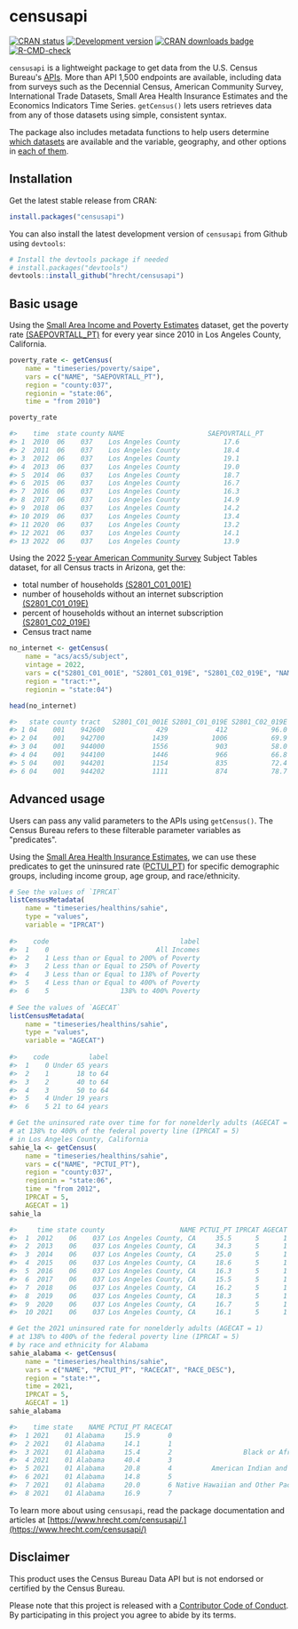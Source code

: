 # censusapi

<!-- badges: start -->
[![CRAN status](https://www.r-pkg.org/badges/version/censusapi)](https://CRAN.R-project.org/package=censusapi)
[![Development version](https://img.shields.io/github/r-package/v/hrecht/censusapi?label=Development%20version&color=yellow)](https://img.shields.io/github/r-package/v/hrecht/censusapi?label=Development%20version&color=yellow)
[![CRAN downloads badge](https://cranlogs.r-pkg.org:443/badges/grand-total/censusapi)](https://cranlogs.r-pkg.org:443/badges/grand-total/censusapi)
[![R-CMD-check](https://github.com/hrecht/censusapi/actions/workflows/R-CMD-check.yaml/badge.svg)](https://github.com/hrecht/censusapi/actions/workflows/R-CMD-check.yaml)
<!-- badges: end -->

`censusapi` is a lightweight package to get data from the U.S. Census Bureau's [APIs](https://www.census.gov/data/developers.html). More than API 1,500 endpoints are available, including data from surveys such as the Decennial Census, American Community Survey, International Trade Datasets, Small Area Health Insurance Estimates and the Economics Indicators Time Series. `getCensus()` lets users retrieves data from any of those datasets using simple, consistent syntax.

The package also includes metadata functions to help users determine [which datasets](https://www.hrecht.com/censusapi/reference/listCensusApis.html) are available and the variable, geography, and other options in [each of them](https://www.hrecht.com/censusapi/reference/listCensusMetadata.html).

## Installation
Get the latest stable release from CRAN: 
```R
install.packages("censusapi")
```

You can also install the latest development version of `censusapi` from Github using `devtools`:
```R
# Install the devtools package if needed
# install.packages("devtools")
devtools::install_github("hrecht/censusapi")
```

## Basic usage
Using the [Small Area Income and Poverty Estimates](https://www.census.gov/data/developers/data-sets/Poverty-Statistics.html) dataset, get the poverty rate [(SAEPOVRTALL_PT)](https://api.census.gov/data/timeseries/poverty/saipe/variables/SAEPOVRTALL_PT.html) for every year since 2010 in Los Angeles County, California.

```R
poverty_rate <- getCensus(
	name = "timeseries/poverty/saipe",
	vars = c("NAME", "SAEPOVRTALL_PT"),
	region = "county:037",
	regionin = "state:06",
	time = "from 2010")

poverty_rate

#>    time 	state county NAME 				      SAEPOVRTALL_PT
#> 1  2010  06    037 	 Los Angeles County           17.6
#> 2  2011  06    037    Los Angeles County           18.4
#> 3  2012  06    037    Los Angeles County           19.1
#> 4  2013  06    037    Los Angeles County           19.0
#> 5  2014  06    037    Los Angeles County           18.7
#> 6  2015  06    037    Los Angeles County           16.7
#> 7  2016  06    037    Los Angeles County           16.3
#> 8  2017  06    037    Los Angeles County           14.9
#> 9  2018  06    037    Los Angeles County           14.2
#> 10 2019  06    037    Los Angeles County           13.4
#> 11 2020  06    037    Los Angeles County           13.2
#> 12 2021  06    037    Los Angeles County           14.1
#> 13 2022  06    037    Los Angeles County           13.9

```

Using the 2022 [5-year American Community Survey](https://www.census.gov/data/developers/data-sets/acs-5year.html) Subject Tables dataset, for all Census tracts in Arizona, get the:

* total number of households [(S2801_C01_001E)](https://api.census.gov/data/2022/acs/acs5/subject/variables/S2801_C01_001E.html)
* number of households without an internet subscription [(S2801_C01_019E)](https://api.census.gov/data/2022/acs/acs5/subject/variables/S2801_C01_019E.html)
* percent of households without an internet subscription [(S2801_C02_019E)](https://api.census.gov/data/2022/acs/acs5/subject/variables/S2801_C02_019E.html)
* Census tract name

```R
no_internet <- getCensus(
	name = "acs/acs5/subject",
	vintage = 2022,
	vars = c("S2801_C01_001E", "S2801_C01_019E", "S2801_C02_019E", "NAME"),
	region = "tract:*",
	regionin = "state:04")

head(no_internet)

#> 	 state county tract   S2801_C01_001E S2801_C01_019E	S2801_C02_019E NAME 										 
#> 1 04    001 	  942600			 429            412		   	  96.0 Census Tract 9426; Apache County; Arizona    			
#> 2 04    001 	  942700			1439           1006			  69.9 Census Tract 9427; Apache County; Arizona    		   
#> 3 04    001 	  944000			1556            903			  58.0 Census Tract 9440; Apache County; Arizona    		   
#> 4 04    001 	  944100			1446            966			  66.8 Census Tract 9441; Apache County; Arizona    		   
#> 5 04    001 	  944201 			1154            835			  72.4 Census Tract 9442.01; Apache County; Arizona 		   
#> 6 04    001 	  944202			1111            874			  78.7 Census Tract 9442.02; Apache County; Arizona 		   

```

## Advanced usage
Users can pass any valid parameters to the APIs using `getCensus()`. The Census Bureau refers to these filterable parameter variables as "predicates".

Using the [Small Area Health Insurance Estimates](https://www.census.gov/data/developers/data-sets/Health-Insurance-Statistics.html), we can use these predicates to get the uninsured rate ([PCTUI_PT](https://api.census.gov/data/timeseries/healthins/sahie/variables/PCTUI_PT.json)) for specific demographic groups, including income group, age group, and race/ethnicity.

```R
# See the values of `IPRCAT`
listCensusMetadata(
	name = "timeseries/healthins/sahie",
	type = "values",
	variable = "IPRCAT")
	
#> 	  code                                 label
#> 	1    0                           All Incomes
#> 	2    1 Less than or Equal to 200% of Poverty
#> 	3    2 Less than or Equal to 250% of Poverty
#> 	4    3 Less than or Equal to 138% of Poverty
#> 	5    4 Less than or Equal to 400% of Poverty
#> 	6    5                  138% to 400% Poverty
	
# See the values of `AGECAT`
listCensusMetadata(
	name = "timeseries/healthins/sahie",
	type = "values",
	variable = "AGECAT")
	
#> 	  code          label
#> 	1    0 Under 65 years
#> 	2    1       18 to 64
#> 	3    2       40 to 64
#> 	4    3       50 to 64
#> 	5    4 Under 19 years
#> 	6    5 21 to 64 years

# Get the uninsured rate over time for for nonelderly adults (AGECAT = 1)
# at 138% to 400% of the federal poverty line (IPRCAT = 5) 
# in Los Angeles County, California
sahie_la <- getCensus(
	name = "timeseries/healthins/sahie",
	vars = c("NAME", "PCTUI_PT"),
	region = "county:037",
	regionin = "state:06",
	time = "from 2012",
	IPRCAT = 5,
	AGECAT = 1)
sahie_la

#> 	   time state county                   NAME PCTUI_PT IPRCAT AGECAT
#> 	1  2012    06    037 Los Angeles County, CA     35.5      5      1
#> 	2  2013    06    037 Los Angeles County, CA     34.3      5      1
#> 	3  2014    06    037 Los Angeles County, CA     25.0      5      1
#> 	4  2015    06    037 Los Angeles County, CA     18.6      5      1
#> 	5  2016    06    037 Los Angeles County, CA     16.3      5      1
#> 	6  2017    06    037 Los Angeles County, CA     15.5      5      1
#> 	7  2018    06    037 Los Angeles County, CA     16.2      5      1
#> 	8  2019    06    037 Los Angeles County, CA     18.3      5      1
#> 	9  2020    06    037 Los Angeles County, CA     16.7      5      1
#> 	10 2021    06    037 Los Angeles County, CA     16.1      5      1

# Get the 2021 uninsured rate for nonelderly adults (AGECAT = 1)
# at 138% to 400% of the federal poverty line (IPRCAT = 5)
# by race and ethnicity for Alabama
sahie_alabama <- getCensus(
    name = "timeseries/healthins/sahie",
    vars = c("NAME", "PCTUI_PT", "RACECAT", "RACE_DESC"), 
    region = "state:*", 
    time = 2021,
    IPRCAT = 5,
    AGECAT = 1)
sahie_alabama

#> 	  time state    NAME PCTUI_PT RACECAT                                                                RACE_DESC IPRCAT AGECAT
#> 	1 2021    01 Alabama     15.9       0                                                                All Races      5      1
#> 	2 2021    01 Alabama     14.1       1                                      White alone, not Hispanic or Latino      5      1
#> 	3 2021    01 Alabama     15.4       2                  Black or African American alone, not Hispanic or Latino      5      1
#> 	4 2021    01 Alabama     40.4       3                                            Hispanic or Latino (any race)      5      1
#> 	5 2021    01 Alabama     20.8       4          American Indian and Alaska Native alone, not Hispanic or Latino      5      1
#> 	6 2021    01 Alabama     14.8       5                                      Asian alone, not Hispanic or Latino      5      1
#>  7 2021    01 Alabama     20.0       6 Native Hawaiian and Other Pacific Islander alone, not Hispanic or Latino      5      1
#>  8 2021    01 Alabama     16.9       7                                Two or More Races, not Hispanic or Latino      5      1

```

To learn more about using `censusapi`, read the package documentation and articles at  [https://www.hrecht.com/censusapi/.](https://www.hrecht.com/censusapi/)

## Disclaimer
This product uses the Census Bureau Data API but is not endorsed or certified by the Census Bureau.

Please note that this project is released with a [Contributor Code of Conduct](https://github.com/hrecht/censusapi/blob/main/CODE_OF_CONDUCT.md). By participating in this project you agree to abide by its terms.
